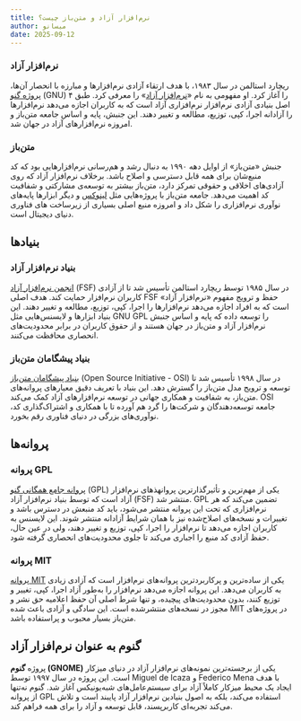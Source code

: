 ```yaml
---
title: نرم‌افزار آزاد و متن‌باز چیست؟
author: میسانو
date: 2025-09-12
---
```


### نرم‌افزار آزاد
ریچارد استالمن در سال ۱۹۸۳، با هدف ارتقاء آزادی نرم‌افزارها و مبارزه با انحصار آن‌ها، [پروژه گنو](https://www.gnu.org/) (GNU) را آغاز کرد. او مفهومی به نام «[نرم‌افزار آزاد](https://fa.wikipedia.org/wiki/%D9%86%D8%B1%D9%85%E2%80%8C%D8%A7%D9%81%D8%B2%D8%A7%D8%B1_%D8%A2%D8%B2%D8%A7%D8%AF)» را معرفی کرد. طبق ۴ اصل بنیادی آزادی نرم‌افزار نرم‌افزاری آزاد است که به کاربران اجازه می‌دهد نرم‌افزارها را آزادانه اجرا، کپی، توزیع، مطالعه و تغییر دهند. این جنبش، پایه و اساس جامعه متن‌باز و امروزه نرم‌افزارهای آزاد در جهان شد. 

### متن‌باز
جنبش «متن‌باز» از اوایل دهه ۱۹۹۰ به دنبال رشد و هم‌رسانی نرم‌افزارهایی بود که کد منبع‌شان برای همه قابل دسترسی و اصلاح باشد. برخلاف نرم‌افزار آزاد که روی آزادی‌های اخلاقی و حقوقی تمرکز دارد، متن‌باز بیشتر به توسعه‌ی مشارکتی و شفافیت کد اهمیت می‌دهد. جامعه متن‌باز با پروژه‌هایی مثل [لینوکس](https://fa.wikipedia.org/wiki/%D9%84%DB%8C%D9%86%D9%88%DA%A9%D8%B3) و دیگر ابزارها پایه‌های نوآوری نرم‌افزاری را شکل داد و امروزه منبع اصلی بسیاری از زیرساخت های فناوری دنیای دیجیتال است.

## بنیاد‌ها
### بنیاد نرم‌افزار آزاد
[انجمن نرم‌افزار آزاد](https://www.fsf.org/) (FSF) در سال ۱۹۸۵ توسط ریچارد استالمن تأسیس شد تا از آزادی کاربران نرم‌افزار حمایت کند. هدف اصلی FSF حفظ و ترویج مفهوم «نرم‌افزار آزاد» است که به افراد اجازه می‌دهد نرم‌افزارها را اجرا، کپی، توزیع، مطالعه و تغییر دهند. این بنیاد ابزارها و لایسنس‌هایی مثل GNU GPL را توسعه داده که پایه و اساس جنبش نرم‌افزار آزاد و متن‌باز در جهان هستند و از حقوق کاربران در برابر محدودیت‌های انحصاری محافظت می‌کنند.

### بنیاد پیشگامان متن‌باز
[بنیاد پیشگامان متن‌باز](https://opensource.org/) (Open Source Initiative - OSI) در سال ۱۹۹۸ تأسیس شد تا توسعه و ترویج مدل متن‌باز را گسترش دهد. این بنیاد با تعریف دقیق معیارهای پروانه‌های متن‌باز، به شفافیت و همکاری جهانی در توسعه نرم‌افزارهای آزاد کمک می‌کند. OSI جامعه توسعه‌دهندگان و شرکت‌ها را گرد هم آورده تا با همکاری و اشتراک‌گذاری کد، نوآوری‌های بزرگی در دنیای فناوری رقم بخورد.

## پروانه‌ها

### پروانه GPL
[پروانه جامع همگانی گنو](https://fa.wikipedia.org/wiki/%D9%BE%D8%B1%D9%88%D8%A7%D9%86%D9%87_%D8%AC%D8%A7%D9%85%D8%B9_%D9%87%D9%85%DA%AF%D8%A7%D9%86%DB%8C_%DA%AF%D9%86%D9%88) (GPL) یکی از مهم‌ترین و تأثیرگذارترین پروانهذهای نرم‌افزار آزاد است که توسط بنیاد نرم‌افزار آزاد (FSF) منتشر شد. GPL تضمین می‌کند که هر نرم‌افزاری که تحت این پروانه منتشر می‌شود، باید کد منبعش در دسترس باشد و تغییرات و نسخه‌های اصلاح‌شده نیز با همان شرایط آزادانه منتشر شوند. این لایسنس به کاربران اجازه می‌دهد تا نرم‌افزار را اجرا، کپی، توزیع و تغییر دهند، ولی در عین حال، حفظ آزادی کد منبع را اجباری می‌کند تا جلوی محدودیت‌های انحصاری گرفته شود. 

### پروانه MIT 
[پروانه MIT](https://fa.wikipedia.org/wiki/%D9%BE%D8%B1%D9%88%D8%A7%D9%86%D9%87_%D8%A7%D9%85%E2%80%8C%D8%A2%DB%8C%E2%80%8C%D8%AA%DB%8C) یکی از ساده‌ترین و پرکاربردترین پروانه‌های نرم‌افزار است که آزادی زیادی به کاربران می‌دهد. این پروانه اجازه می‌دهد نرم‌افزار را به‌طور آزاد اجرا، کپی، تغییر و توزیع کنند، بدون محدودیت‌های پیچیده، و تنها شرط اصلی آن حفظ اعلامیه حق نشر و مجوز در نسخه‌های منتشرشده است. این سادگی و آزادی باعث شده MIT در پروژه‌های متن‌باز بسیار محبوب و پراستفاده باشد.


## گنوم به عنوان نرم‌افزار آزاد
پروژه **گنوم (GNOME)** یکی از برجسته‌ترین نمونه‌های نرم‌افزار آزاد در دنیای میزکار است. این پروژه در سال ۱۹۹۷ توسط Miguel de Icaza و Federico Mena با هدف ایجاد یک محیط میزکار کاملاً آزاد برای سیستم‌عامل‌های شبه‌یونیکس آغاز شد. گنوم نه‌تنها از پروانه GPL استفاده می‌کند، بلکه به اصول بنیادین نرم‌افزار آزاد پایبند است و تلاش می‌کند تجربه‌ای کاربرپسند، قابل توسعه و آزاد را برای همه فراهم کند.